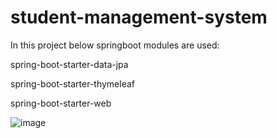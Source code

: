 # student-management-system

In this project below springboot modules are used:

spring-boot-starter-data-jpa 

spring-boot-starter-thymeleaf 

spring-boot-starter-web 


![image](https://user-images.githubusercontent.com/55797969/173301604-511e34b1-622e-4d21-86d3-086515e83487.png)
